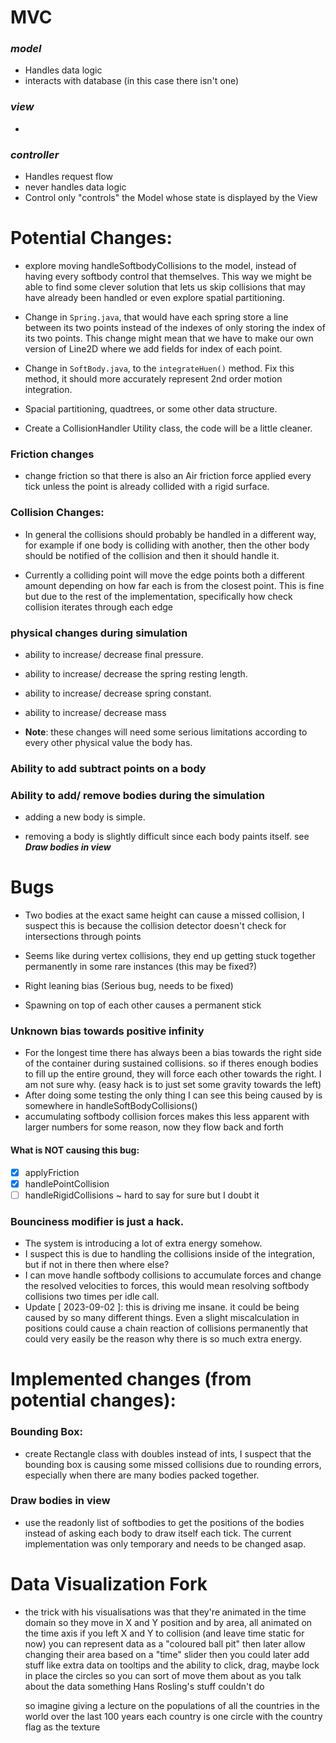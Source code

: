 # MVC

### **_model_**

- Handles data logic
- interacts with database (in this case there isn't one)

### **_view_**

-

### **_controller_**

- Handles request flow
- never handles data logic
- Control only "controls" the Model whose state is displayed by the View

# Potential Changes:

- explore moving handleSoftbodyCollisions to the model, instead of having every softbody control that themselves. This way we might be able to find some clever solution that lets us skip collisions that may have already been handled or even explore spatial partitioning.

- Change in `Spring.java`, that would have each spring store a line between its two points instead of the indexes of only storing the index of its two points. This change might mean that we have to make our own version of Line2D where we add fields for index of each point.

- Change in `SoftBody.java`, to the `integrateHuen()` method. Fix this method, it should more accurately represent 2nd order motion integration.

- Spacial partitioning, quadtrees, or some other data structure.

- Create a CollisionHandler Utility class, the code will be a little cleaner.

### Friction changes

- change friction so that there is also an Air friction force applied every tick unless the point is already collided with a rigid surface.

### Collision Changes:

- In general the collisions should probably be handled in a different way, for example if one body is colliding with another, then the other body should be notified of the collision and then it should handle it.

- Currently a colliding point will move the edge points both a different amount depending on how far each is from the closest point. This is fine but due to the rest of the implementation, specifically how check collision iterates through each edge

### physical changes during simulation

- ability to increase/ decrease final pressure.

- ability to increase/ decrease the spring resting length.

- ability to increase/ decrease spring constant.

- ability to increase/ decrease mass

- **Note**: these changes will need some serious limitations according to every other physical value the body has.

### Ability to add subtract points on a body

### Ability to add/ remove bodies during the simulation

- adding a new body is simple.

- removing a body is slightly difficult since each body paints itself. see **_Draw bodies in view_**

# Bugs

- Two bodies at the exact same height can cause a missed collision, I suspect this is because the collision detector doesn't check for intersections through points

- Seems like during vertex collisions, they end up getting stuck together permanently in some rare instances (this may be fixed?)

- Right leaning bias (Serious bug, needs to be fixed)

- Spawning on top of each other causes a permanent stick

### Unknown bias towards positive infinity

- For the longest time there has always been a bias towards the right side of the container during sustained collisions. so if theres enough bodies to fill up the entire ground, they will force each other towards the right. I am not sure why. (easy hack is to just set some gravity towards the left)
- After doing some testing the only thing I can see this being caused by is somewhere in handleSoftBodyCollisions()
- accumulating softbody collision forces makes this less apparent with larger numbers for some reason, now they flow back and forth

#### **What is NOT causing this bug:**

- [x] applyFriction
- [x] handlePointCollision
- [ ] handleRigidCollisions ~ hard to say for sure but I doubt it

### Bounciness modifier is just a hack.

- The system is introducing a lot of extra energy somehow.
- I suspect this is due to handling the collisions inside of the integration, but if not in there then where else?
- I can move handle softbody collisions to accumulate forces and change the resolved velocities to forces, this would mean resolving softbody collisions two times per idle call.
- Update [ 2023-09-02 ]: this is driving me insane. it could be being caused by so many different things. Even a slight miscalculation in positions could cause a chain reaction of collisions permanently that could very easily be the reason why there is so much extra energy.

# Implemented changes (from potential changes):

### Bounding Box:

- create Rectangle class with doubles instead of ints, I suspect that the bounding box is causing some missed collisions due to rounding errors, especially when there are many bodies packed together.

### Draw bodies in view

- use the readonly list of softbodies to get the positions of the bodies instead of asking each body to draw itself each tick. The current implementation was only temporary and needs to be changed asap.

# Data Visualization Fork

- <p> the trick with his visualisations was that they're animated in the time domain
    so they move in X and Y position and by area, all animated on the time axis
    if you left X and Y to collision (and leave time static for now) you can represent data as a "coloured ball pit"
    then later allow changing their area based on a "time" slider
    then you could later add stuff like extra data on tooltips
    and the ability to click, drag, maybe lock in place the circles
    so you can sort of move them about as you talk about the data 
    something Hans Rosling's stuff couldn't do
      </p>
      <p>
      so imagine giving a lecture on the populations of all the countries in the world over the last 100 years
  each country is one circle with the country flag as the texture
  </p>
